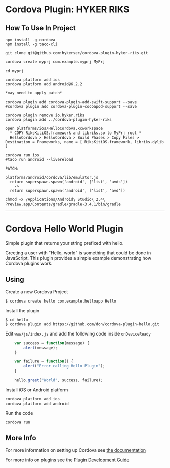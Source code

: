 # Cordova Plugin: HYKER RIKS

## How To Use In Project

    npm install -g cordova
    npm install -g taco-cli

    git clone git@github.com:hykersec/cordova-plugin-hyker-riks.git

    cordova create myprj com.example.myprj MyPrj

    cd myprj

    cordova platform add ios
    cordova platform add android@6.2.2

    *may need to apply patch*

    cordova plugin add cordova-plugin-add-swift-support --save
    #cordova plugin add cordova-plugin-cocoapod-support --save

    cordova plugin remove io.hyker.riks
    cordova plugin add ../cordova-plugin-hyker-riks

    open platforms/ios/HelloCordova.xcworkspace
      * COPY RiksKitiOS.framework and libriks.so to MyPrj root *
      HelloCordova > HelloCordova > Build Phases > Copy Files > Destination = Frameworks, name = [ RiksKitiOS.framework, libriks.dylib ]

    cordova run ios
    #taco run android --livereload

    PATCH:

    platforms/android/cordova/lib/emulator.js
      return superspawn.spawn('android', ['list', 'avds'])
        ->
      return superspawn.spawn('android', ['list', 'avd’])

    chmod +x /Applications/Android\ Studio\ 2.4\ Preview.app/Contents/gradle/gradle-3.4.1/bin/gradle

---
# Cordova Hello World Plugin

Simple plugin that returns your string prefixed with hello.

Greeting a user with "Hello, world" is something that could be done in JavaScript. This plugin provides a simple example demonstrating how Cordova plugins work.

## Using

Create a new Cordova Project

    $ cordova create hello com.example.helloapp Hello
    
Install the plugin

    $ cd hello
    $ cordova plugin add https://github.com/don/cordova-plugin-hello.git
    

Edit `www/js/index.js` and add the following code inside `onDeviceReady`

```js
    var success = function(message) {
        alert(message);
    }

    var failure = function() {
        alert("Error calling Hello Plugin");
    }

    hello.greet("World", success, failure);
```

Install iOS or Android platform

    cordova platform add ios
    cordova platform add android
    
Run the code

    cordova run 

## More Info

For more information on setting up Cordova see [the documentation](http://cordova.apache.org/docs/en/latest/guide/cli/index.html)

For more info on plugins see the [Plugin Development Guide](http://cordova.apache.org/docs/en/latest/guide/hybrid/plugins/index.html)
